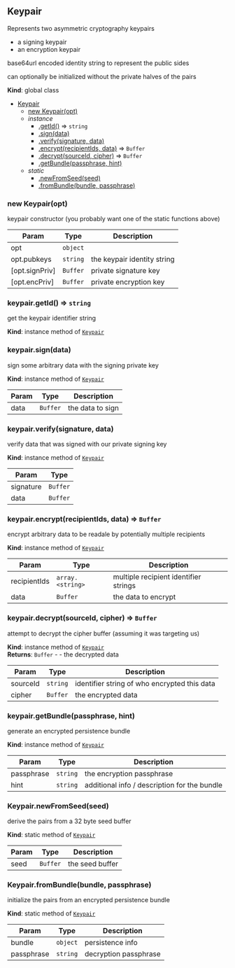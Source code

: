 <a name="Keypair"></a>

## Keypair
Represents two asymmetric cryptography keypairs
- a signing keypair
- an encryption keypair

base64url encoded identity string to represent the public sides

can optionally be initialized without the private halves of the pairs

**Kind**: global class  

* [Keypair](#Keypair)
    * [new Keypair(opt)](#new_Keypair_new)
    * _instance_
        * [.getId()](#Keypair+getId) ⇒ <code>string</code>
        * [.sign(data)](#Keypair+sign)
        * [.verify(signature, data)](#Keypair+verify)
        * [.encrypt(recipientIds, data)](#Keypair+encrypt) ⇒ <code>Buffer</code>
        * [.decrypt(sourceId, cipher)](#Keypair+decrypt) ⇒ <code>Buffer</code>
        * [.getBundle(passphrase, hint)](#Keypair+getBundle)
    * _static_
        * [.newFromSeed(seed)](#Keypair.newFromSeed)
        * [.fromBundle(bundle, passphrase)](#Keypair.fromBundle)

<a name="new_Keypair_new"></a>

### new Keypair(opt)
keypair constructor (you probably want one of the static functions above)


| Param | Type | Description |
| --- | --- | --- |
| opt | <code>object</code> |  |
| opt.pubkeys | <code>string</code> | the keypair identity string |
| [opt.signPriv] | <code>Buffer</code> | private signature key |
| [opt.encPriv] | <code>Buffer</code> | private encryption key |

<a name="Keypair+getId"></a>

### keypair.getId() ⇒ <code>string</code>
get the keypair identifier string

**Kind**: instance method of [<code>Keypair</code>](#Keypair)  
<a name="Keypair+sign"></a>

### keypair.sign(data)
sign some arbitrary data with the signing private key

**Kind**: instance method of [<code>Keypair</code>](#Keypair)  

| Param | Type | Description |
| --- | --- | --- |
| data | <code>Buffer</code> | the data to sign |

<a name="Keypair+verify"></a>

### keypair.verify(signature, data)
verify data that was signed with our private signing key

**Kind**: instance method of [<code>Keypair</code>](#Keypair)  

| Param | Type |
| --- | --- |
| signature | <code>Buffer</code> | 
| data | <code>Buffer</code> | 

<a name="Keypair+encrypt"></a>

### keypair.encrypt(recipientIds, data) ⇒ <code>Buffer</code>
encrypt arbitrary data to be readale by potentially multiple recipients

**Kind**: instance method of [<code>Keypair</code>](#Keypair)  

| Param | Type | Description |
| --- | --- | --- |
| recipientIds | <code>array.&lt;string&gt;</code> | multiple recipient identifier strings |
| data | <code>Buffer</code> | the data to encrypt |

<a name="Keypair+decrypt"></a>

### keypair.decrypt(sourceId, cipher) ⇒ <code>Buffer</code>
attempt to decrypt the cipher buffer (assuming it was targeting us)

**Kind**: instance method of [<code>Keypair</code>](#Keypair)  
**Returns**: <code>Buffer</code> - - the decrypted data  

| Param | Type | Description |
| --- | --- | --- |
| sourceId | <code>string</code> | identifier string of who encrypted this data |
| cipher | <code>Buffer</code> | the encrypted data |

<a name="Keypair+getBundle"></a>

### keypair.getBundle(passphrase, hint)
generate an encrypted persistence bundle

**Kind**: instance method of [<code>Keypair</code>](#Keypair)  

| Param | Type | Description |
| --- | --- | --- |
| passphrase | <code>string</code> | the encryption passphrase |
| hint | <code>string</code> | additional info / description for the bundle |

<a name="Keypair.newFromSeed"></a>

### Keypair.newFromSeed(seed)
derive the pairs from a 32 byte seed buffer

**Kind**: static method of [<code>Keypair</code>](#Keypair)  

| Param | Type | Description |
| --- | --- | --- |
| seed | <code>Buffer</code> | the seed buffer |

<a name="Keypair.fromBundle"></a>

### Keypair.fromBundle(bundle, passphrase)
initialize the pairs from an encrypted persistence bundle

**Kind**: static method of [<code>Keypair</code>](#Keypair)  

| Param | Type | Description |
| --- | --- | --- |
| bundle | <code>object</code> | persistence info |
| passphrase | <code>string</code> | decryption passphrase |

